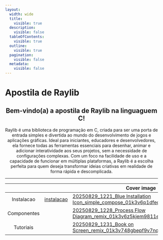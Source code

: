 ```yaml
---
layout:
  width: wide
  title:
    visible: true
  description:
    visible: false
  tableOfContents:
    visible: true
  outline:
    visible: true
  pagination:
    visible: false
  metadata:
    visible: false
---
```


# Apostila de Raylib

<h2 align="center">Bem-vindo(a) a apostila de Raylib na linguaguem C!</h2>

<p align="center">Raylib é uma biblioteca de programação em C, criada para ser uma porta de entrada simples e divertida ao mundo do desenvolvimento de jogos e aplicações gráficas. Ideal para iniciantes, educadores e desenvolvedores, ela fornece todas as ferramentas essenciais para desenhar, animar e adicionar interatividade aos seus projetos, sem a necessidade de configurações complexas. Com um foco na facilidade de uso e a capacidade de funcionar em múltiplas plataformas, a Raylib é a escolha perfeita para quem deseja transformar ideias criativas em realidade de forma rápida e descomplicada.</p>

***

<table data-view="cards"><thead><tr><th align="center"></th><th data-hidden data-card-target data-type="content-ref"></th><th data-hidden data-card-cover data-type="image">Cover image</th></tr></thead><tbody><tr><td align="center">Instalacao</td><td><a href="instalacao/">instalacao</a></td><td><a href=".gitbook/assets/20250829_1221_Blue Installation Icon_simple_compose_01k3v6p1dfec08jx1k1eb47ks9.png">20250829_1221_Blue Installation Icon_simple_compose_01k3v6p1dfec08jx1k1eb47ks9.png</a></td></tr><tr><td align="center">Componentes</td><td></td><td><a href=".gitbook/assets/20250829_1228_Process Flow Diagram_remix_01k3v6z5kjem9811et7j598wgk.png">20250829_1228_Process Flow Diagram_remix_01k3v6z5kjem9811et7j598wgk.png</a></td></tr><tr><td align="center">Tutoriais</td><td></td><td><a href=".gitbook/assets/20250829_1231_Book on Screen_remix_01k3v748gbepf9v7nqck64xs9t.png">20250829_1231_Book on Screen_remix_01k3v748gbepf9v7nqck64xs9t.png</a></td></tr></tbody></table>
